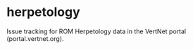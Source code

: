 herpetology
===========

Issue tracking for ROM Herpetology data in the VertNet portal (portal.vertnet.org).
